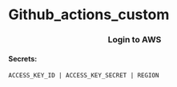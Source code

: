# Github_actions_custom

<center><h3>Login to AWS</h3></center>

<h4>Secrets: </h4>

    ACCESS_KEY_ID | ACCESS_KEY_SECRET | REGION
